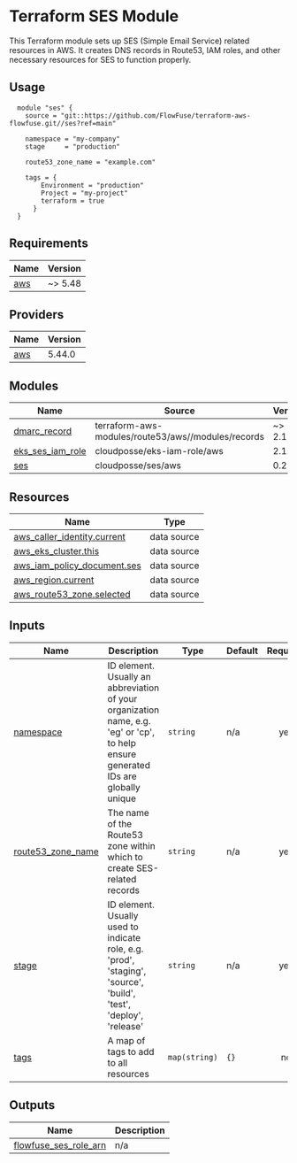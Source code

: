 # Terraform SES Module

This Terraform module sets up SES (Simple Email Service) related resources in AWS. It creates DNS records in Route53, IAM roles, and other necessary resources for SES to function properly.

## Usage

```hcl
  module "ses" {
    source = "git::https://github.com/FlowFuse/terraform-aws-flowfuse.git//ses?ref=main"

    namespace = "my-company"
    stage     = "production"

    route53_zone_name = "example.com"

    tags = {
        Environment = "production"
        Project = "my-project"
        terraform = true
      }
  }
```

<!-- BEGIN_TF_DOCS -->
## Requirements

| Name | Version |
|------|---------|
| <a name="requirement_aws"></a> [aws](#requirement\_aws) | ~> 5.48 |

## Providers

| Name | Version |
|------|---------|
| <a name="provider_aws"></a> [aws](#provider\_aws) | 5.44.0 |

## Modules

| Name | Source | Version |
|------|--------|---------|
| <a name="module_dmarc_record"></a> [dmarc\_record](#module\_dmarc\_record) | terraform-aws-modules/route53/aws//modules/records | ~> 2.11 |
| <a name="module_eks_ses_iam_role"></a> [eks\_ses\_iam\_role](#module\_eks\_ses\_iam\_role) | cloudposse/eks-iam-role/aws | 2.1.1 |
| <a name="module_ses"></a> [ses](#module\_ses) | cloudposse/ses/aws | 0.25.0 |

## Resources

| Name | Type |
|------|------|
| [aws_caller_identity.current](https://registry.terraform.io/providers/hashicorp/aws/latest/docs/data-sources/caller_identity) | data source |
| [aws_eks_cluster.this](https://registry.terraform.io/providers/hashicorp/aws/latest/docs/data-sources/eks_cluster) | data source |
| [aws_iam_policy_document.ses](https://registry.terraform.io/providers/hashicorp/aws/latest/docs/data-sources/iam_policy_document) | data source |
| [aws_region.current](https://registry.terraform.io/providers/hashicorp/aws/latest/docs/data-sources/region) | data source |
| [aws_route53_zone.selected](https://registry.terraform.io/providers/hashicorp/aws/latest/docs/data-sources/route53_zone) | data source |

## Inputs

| Name | Description | Type | Default | Required |
|------|-------------|------|---------|:--------:|
| <a name="input_namespace"></a> [namespace](#input\_namespace) | ID element. Usually an abbreviation of your organization name, e.g. 'eg' or 'cp', to help ensure generated IDs are globally unique | `string` | n/a | yes |
| <a name="input_route53_zone_name"></a> [route53\_zone\_name](#input\_route53\_zone\_name) | The name of the Route53 zone within which to create SES-related records | `string` | n/a | yes |
| <a name="input_stage"></a> [stage](#input\_stage) | ID element. Usually used to indicate role, e.g. 'prod', 'staging', 'source', 'build', 'test', 'deploy', 'release' | `string` | n/a | yes |
| <a name="input_tags"></a> [tags](#input\_tags) | A map of tags to add to all resources | `map(string)` | `{}` | no |

## Outputs

| Name | Description |
|------|-------------|
| <a name="output_flowfuse_ses_role_arn"></a> [flowfuse\_ses\_role\_arn](#output\_flowfuse\_ses\_role\_arn) | n/a |
<!-- END_TF_DOCS -->